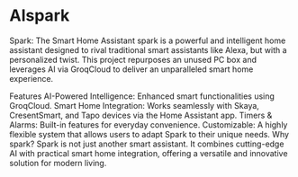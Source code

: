 # AIspark
Spark: The Smart Home Assistant spark is a powerful and intelligent home assistant designed to rival traditional smart assistants like Alexa, but with a personalized twist. This project repurposes an unused PC box and leverages AI via GroqCloud to deliver an unparalleled smart home experience.

Features AI-Powered Intelligence: Enhanced smart functionalities using GroqCloud. Smart Home Integration: Works seamlessly with Skaya, CresentSmart, and Tapo devices via the Home Assistant app. Timers & Alarms: Built-in features for everyday convenience. Customizable: A highly flexible system that allows users to adapt Spark to their unique needs. Why spark? Spark is not just another smart assistant. It combines cutting-edge AI with practical smart home integration, offering a versatile and innovative solution for modern living. 
